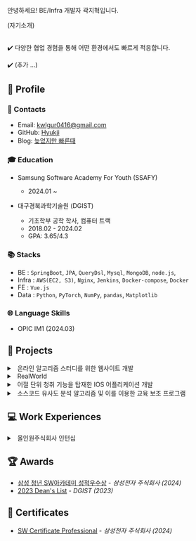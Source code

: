 
안녕하세요! BE/Infra 개발자 곽지혁입니다.

(자기소개)

<br>
✔️ 다양한 협업 경험을 통해 어떤 환경에서도 빠르게 적응합니다.

✔️ (추가 ...)


## 📌 Profile

### 🔗 Contacts

- Email: kwlgur0416@gmail.com
- GitHub: [Hyukji](https://github.com/hyukji)
- Blog: [늦었지만 빠른때](https://hyukji.tistory.com/)

### 🎓 Education

- Samsung Software Academy For Youth (SSAFY)

  - 2024.01 ~

- 대구경북과학기술원 (DGIST)
  - 기초학부 공학 학사, 컴퓨터 트랙
  - 2018.02 - 2024.02
  - GPA: 3.65/4.3

### 📚 Stacks

- BE : `SpringBoot`, `JPA`, `QueryDsl`, `Mysql`, `MongoDB`, `node.js`,
- Infra : `AWS(EC2, S3)`, `Nginx`, `Jenkins`, `Docker-compose`, `Docker`
- FE : `Vue.js`
- Data : `Python`, `PyTorch`, `NumPy`, `pandas`, `Matplotlib`

### 🌐 Language Skills

- OPIC IM1 (2024.03)

## 📖 Projects

<details markdown="1">
<summary class="h3-title">
&nbsp; 온라인 알고리즘 스터디를 위한 웹사이트 개발 
</summary>

> 2024.7 - 2023.8
>
> Samsung Software Academy For Youth

#### 프로젝트 개요

- 문제 제기

  - 스터디의 일정 및 문서 관리의 비효율성.
  - 코드 공동 작성의 부재로 인한 피드백 한계.
  - 구두 설명으로 인한 이해의 어려움.

- 역할

  - `Infra` 구축 및 DB 설계

    - `Nginx`를 이용한 ssl 인증, 프록시 설정
    - `Jenkins`, `WebHook`를 활용한 `ci/cd` 구축
    - 코드 실행 환경을 위한 python, Java image
    - 캐시 처리를 위한 `redis` 활용

    ![인프라 아키텍처](image.png)

  - 폴더 구조 및 스터디 템플릿

    - `재귀 구조`를 이용한 폴더 구조 구현
    - 최적화
      - `N+1` 문제 해결
        - `queryDsl` 및 `fetchJoin`을 이용해 `N+1 문제` 해결
      - `Redis`를 이용한 캐시 활용.
        - 스터디의 전체 폴더 구조의 경우 추가, 수정, 삭제 보다 조회의 호출빈도가 더 높음.
        - nGrinder를 이용한 성능 테스트를 통해 `95.6%`의 성능 향상(23초 -> 1초)
          ![성능향상 전(23초)](image-1.png)
          ![성능향상 후(1초)](image-2.png)

  - Java, Python 코드 실행

    - 실행 언어의 확장성을 고려해 `팩토리 패턴`을 활용.

        <details>
            <summary>팩토리 패턴 적용 코드</summary>

            #### CodeExecutorFactory

            ```java

                @Component
                public class CodeExecutorFactory {

                    private final Map<Language, CodeExecutor> executors;

                    public CodeExecutorFactory(List<CodeExecutor> executorList) {
                        executors = executorList.stream()
                                .collect(Collectors.toMap(CodeExecutor::getLanguage, Function.identity()));
                    }

                    public CodeExecutor getExecutor(Language language) { return executors.get(language); }
                }

            ```

            #### CodeExecutor

            ```java

                public interface CodeExecutor {

                    String executeCode(String code, String input);

                    File createCodeFile(String code, String hostPath) throws IOException;

                    Language getLanguage();

                    default String readProcessOutput(InputStream inputStream) throws IOException { ... }

                }

            ```


        </details>

    - Container를 활용한 코드 실행 구현

      - `코드 실행 API` 요청 시 컨테이너 내부에서 코드를 실행하고 결과를 반환한다.

      - 가상화 기술의 활용 이유 : 검증되지 않은 코드를 서버에서 직접 실행하는 것은 보안적인 취약점이 존재할 수 있다고 판단함.

      - `코드 실행 API`의 요청이 많아진다면 자원 관리에 문제가 생길 수 있음
        - Container에 할당할 `메모리`, `cpu`를 설정
        - 무한 루프와 같은 경우를 대비해 컨테이너 시간이 `10초`를 넘어가지 않도록 설정
        - `세마포어`를 이용한 컨테이너 개수 제한


        - ~~컨테이너는 매번 생성하고 삭제하는 것은 부하가 없나? 있지... 어떡하지 결국 pooling이 답인가? k8s? 어떻게 하지?~~

#### 기술 및 라이브러리

- BE & DB: `SpringBoot`, `JPA`, `QueryDsl`, `Mysql`, `Redis`
- Infra: `Nginx`, `ec2`, `Jenkins`, `Docker`, `Dokcer-compose`
- Etc : `WebRTC`

#### 관련 자료

깃허브 주소

</details>

<details markdown="1">
<summary class="h3-title">
&nbsp; RealWorld  
</summary>

> 2023.8 - 2023.10
>
> SpringBoot Project

#### 프로젝트 개요

- SpringSecurity를 이용한 인증/인가
    - `AuthenticationFilter`, `AuthenticationManager`, `AuthenticationProvider` 등 단순한 인증, 인가 구현보다는 `SpringSecurity`에서 지향하는 아키텍처들을 이해하고 구현하고자 함.
        - `Security Context`의 `TheadLocal`에 대해 공부하는 등 내부 구조를 이해하고자 노력함

- 구체적인 Test 작성
    - `단위테스트`, `통합테스트`, `인수테스트`를 꼼꼼하게 작성하면서 프로젝트를 진행함.
    - `Fixtures` 와 `Stub` 객체들을 활용해 테스트를 진행
    
- `CQRS 패턴` 적용
    - 게시글의 경우 조회 빈도가 더 높을 것으로 예상되어 읽기를 위한 간소화한 데이터 모델을 별로도 구성함

#### 기술 및 라이브러리

- BE : SpringBoot, Mysql, JPA, QueryDsl

#### 관련 자료

[GitHub](https://github.com/realworld-spring/spring-boot)

</details>

<details markdown="1">
<summary class="h3-title">
&nbsp; 어절 단위 청취 기능을 탑재한 IOS 어플리케이션 개발  
</summary>

> 2023.1 - 2023.4
>
> 1인 개발 프로젝트

#### 프로젝트 개요

- 문제 제기 및 솔루션

  - 어학 공부 중 부족한 부분을 이해하기 위해 여러 번 반복 청취가 필요함.
  - 쉐도잉 학습 시 기존 플레이어의 초 단위 이동 및 AB 구간 반복 기능에 불편함 존재.
  - **어절 단위로 오디오를 구분**해 보다 편리하고 정확한 위치 이동을 제공하는 어플리케이션 개발

- 결과

  - 어절 단위 청취 기능

    - 오디오 파일 생성 시, 오디오 파장 분석 및 어절 단위 구분
    - 어절 단위로 이동 및 반복 기능

    [이미지]

  - 오디오 파일 관리 기능

    - wifi & usb 를 이용한 오디오 파일 업로드 기능
    - 폴더 구조를 이용한 파일 관리

    [이미지]

  - 프로젝트 과정을 블로그에 기록하여 공유.

#### 관련 자료

[GitHub](https://github.com/hyukji/ListenApp)

[Blog](https://hyukji.tistory.com/category/IOS/%EA%B0%9C%EB%B0%9C%EC%9D%BC%EC%A7%80)

</details>

<details markdown="1">
<summary class="h3-title">
&nbsp; 소스코드 유사도 분석 알고리즘 및 이를 이용한 교육 보조 프로그램 
</summary>

> 2020.03 - 2020.12
>
> Undergraduate Group Research Program (UGRP) - DGIST

#### 프로젝트 개요

- 문제 제기 및 솔루션
  - 코딩을 처음 배우는 학생들의 코드는 길이가 짧아 구조적 유사성은 적합한 표절 기준이 아님
  - 코딩 스타일을 기준으로 표절도를 검사하되 학습 과정에 따른 코딩 스타일의 가변성을 고려함
  - 이 알고리즘을 적용한 코딩 교육 사이트를 만들고자 함
- 결과
  - 코딩 스타일 기반의 소스코드 유사도 계산 알고리즘 연구 (Python, tokenizer)
    - 변수명, 클래스명, 연산자 주위 공백 등을 기준으로 코딩 스타일 vector를 생성
    - 지금까지 작성해온 코딩 스타일과 현재의 코딩 스타일을 비교하여 표절도를 계산함
    - 코딩 스타일에 급격한 변화가 있을 경우 높은 표절도를 가짐
  - 코드 표절 검사 기능을 활용한 코딩 교육 사이트 (MEVN stack)
    - 로그인 및 회원가입
    - 강좌 및 과제 등록
    - 개인 학습현황
    - 실습 과제를 위한 실시간 Python interpreter
      - 샌드박스 및 에디터 화면 분할 기능
      - 화면
        ![editor](https://user-images.githubusercontent.com/52347271/230982511-6f7663ba-234a-4570-bc8e-0cea3ecfaf0f.jpg)

#### 역할

- 팀 구성: 4인
- 알고리즘 연구
  - 연산자 및 괄호 주위 공백, 평균 함수 길이 등의 코딩 스타일 vector 추출
  - 표절도 계산식 정립
  - K-means Clustering을 이용한 군집 내 편차 계산
- 사이트 개발
  - Docker와 Socket을 사용한 실시간 Python interpreter 구현
  - 강의 캘린더 및 일정 조율 기능
  - AWS EC2 서버 및 MongoDB Atlas 관리

#### 기술 및 라이브러리

- Data Analysis: `Python`, `tokenizer`, `pandas`, `NumPy`
- Web Development: `Vue.js`, `Node.js`, `AWS EC2(Ubuntu)`, `MongoDB`, `GitHub`, `Vuetify`
- Extra: `Docker`, `Socket.io`

#### 관련 자료

[GitHub](https://url.kr/nsvhta)

</details>

## 💻 Work Experiences

<details markdown="1">
<summary class="h3-title">
&nbsp; 올인원주식회사 인턴십
</summary>

> 2021.01 - 2021.03
>
> 사용자의 영어 수준을 평가하는 알고리즘 개선

#### 역할

- 사용자의 영어 수준을 평가하는 알고리즘 개선

  - 기존 알고리즘

    - 사용자의 임시 수준을 설정하고, 그에 맞는 문제를 제공.
    - 제공된 문제의 정답 여부에 맞춰 임시 수준이 변동.

  - 문제 제기 및 솔루션

    - 문제 난이도의 부적확성

      - 사용자의 수준에 맞춘 정답률 계산 시, 같은 난이도의 문제라도 정답률 분포에 큰 차이가 발생.
      - 사용자의 수준별 정답률을 바탕으로 문제 난이도를 재배치하여 알고리즘의 정확도를 향상시킴.

    - 후반부 문제에 대한 과도한 의존성
      - 기존 알고리즘이 후반부 문제의 정답 여부에 지나치게 의존함.
      - 임시 수준 변동에 가중치를 부여하여, 후반부 문제로 갈수록 가중치를 줄임으로써 문제를 해결함.

#### 성과

- 특허 출원
  - 빅데이터 기반 학습자 맞춤형 외국어 레벨 측정 시스템 (출원번호: 1020210035794)
  - 맞춤형 외국어 문제선정 시스템 (출원 번호: 1020210035829)

</details>

## 🏆 Awards

- [삼성 청년 SW아카데미 성적우수상](/assets/pdf/awards/sec-team.pdf) - _삼성전자 주식회사 (2024)_
- [2023 Dean's List](/assets/pdf/awards/dean.pdf) _- DGIST (2023)_

## 📃 Certificates

- [SW Certificate Professional]() - _삼성전자 주식회사 (2024)_
